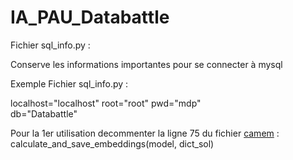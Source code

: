 # IA_PAU_Databattle

Fichier sql_info.py :

Conserve les informations importantes 
pour se connecter à mysql

Exemple Fichier sql_info.py :

localhost="localhost"
root="root"
pwd="mdp"  
db="Databattle"


Pour la 1er utilisation decommenter la ligne 75 du fichier [camem](Camembert.py) : 
calculate_and_save_embeddings(model, dict_sol)

